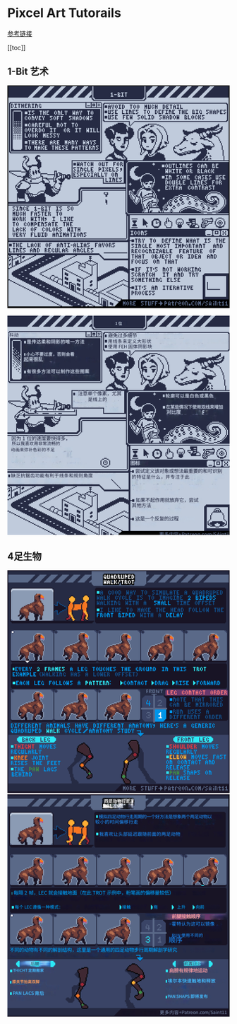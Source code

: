 Pixcel Art Tutorails
===

[参考链接](https://saint11.art/blog/pixel-art-tutorials/)

[[toc]]

## 1-Bit 艺术
![图像](./res/1-bit.gif)

![翻译](./res/1-bit.png)

## 4足生物
![图像](./res/4LegsWalk.gif)
![翻译](./res/4LegsWalk.png)
